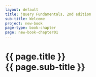 ```yaml
---
layout: default
title: jQuery Fundamentals, 2nd edition
sub-title: Welcome
project: new-book
page-type: book-chapter
page: new-book-chapter01
---
```


# {{ page.title }} <br> {{ page.sub-title }}

